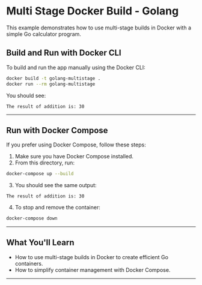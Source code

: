 # Multi Stage Docker Build - Golang

This example demonstrates how to use multi-stage builds in Docker with a simple Go calculator program.

## Build and Run with Docker CLI

To build and run the app manually using the Docker CLI:

```bash
docker build -t golang-multistage .
docker run --rm golang-multistage
```

You should see:

```
The result of addition is: 30
```

---

## Run with Docker Compose

If you prefer using Docker Compose, follow these steps:

1. Make sure you have Docker Compose installed.
2. From this directory, run:

```bash
docker-compose up --build
```

3. You should see the same output:

```
The result of addition is: 30
```

4. To stop and remove the container:

```bash
docker-compose down
```

---

## What You'll Learn

- How to use multi-stage builds in Docker to create efficient Go containers.
- How to simplify container management with Docker Compose.

---

